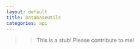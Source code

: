 ```yaml
---
layout: default
title: DatabaseUtils
categories: api
---
```


>>This is a stub!  Please contribute to me!
